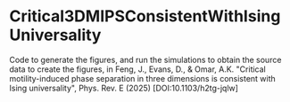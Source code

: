 # Critical3DMIPSConsistentWithIsingUniversality
Code to generate the figures, and run the simulations to obtain the source data to create the figures, in Feng, J., Evans, D., &amp; Omar, A.K. "Critical motility-induced phase separation in three dimensions is consistent with Ising universality", Phys. Rev. E (2025) [DOI:10.1103/h2tg-jqlw]
